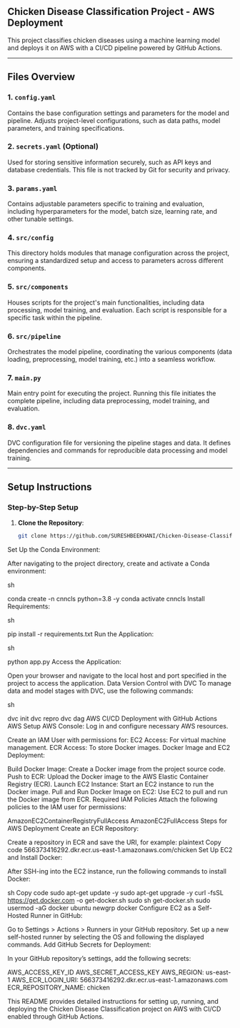 ## Chicken Disease Classification Project - AWS Deployment

This project classifies chicken diseases using a machine learning model and deploys it on AWS with a CI/CD pipeline powered by GitHub Actions.

---

## Files Overview

### 1. `config.yaml`

Contains the base configuration settings and parameters for the model and pipeline. Adjusts project-level configurations, such as data paths, model parameters, and training specifications.

### 2. `secrets.yaml` (Optional)

Used for storing sensitive information securely, such as API keys and database credentials. This file is not tracked by Git for security and privacy.

### 3. `params.yaml`

Contains adjustable parameters specific to training and evaluation, including hyperparameters for the model, batch size, learning rate, and other tunable settings.

### 4. `src/config`

This directory holds modules that manage configuration across the project, ensuring a standardized setup and access to parameters across different components.

### 5. `src/components`

Houses scripts for the project's main functionalities, including data processing, model training, and evaluation. Each script is responsible for a specific task within the pipeline.

### 6. `src/pipeline`

Orchestrates the model pipeline, coordinating the various components (data loading, preprocessing, model training, etc.) into a seamless workflow.

### 7. `main.py`

Main entry point for executing the project. Running this file initiates the complete pipeline, including data preprocessing, model training, and evaluation.

### 8. `dvc.yaml`

DVC configuration file for versioning the pipeline stages and data. It defines dependencies and commands for reproducible data processing and model training.

---

## Setup Instructions

### Step-by-Step Setup

1. **Clone the Repository**:

   ```sh
   git clone https://github.com/SURESHBEEKHANI/Chicken-Disease-Classification.git
Set Up the Conda Environment:

After navigating to the project directory, create and activate a Conda environment:

sh

conda create -n cnncls python=3.8 -y
conda activate cnncls
Install Requirements:

sh

pip install -r requirements.txt
Run the Application:

sh

python app.py
Access the Application:

Open your browser and navigate to the local host and port specified in the project to access the application.
Data Version Control with DVC
To manage data and model stages with DVC, use the following commands:

sh

dvc init
dvc repro
dvc dag
AWS CI/CD Deployment with GitHub Actions
AWS Setup
AWS Console: Log in and configure necessary AWS resources.

Create an IAM User with permissions for:
EC2 Access: For virtual machine management.
ECR Access: To store Docker images.
Docker Image and EC2 Deployment:

Build Docker Image: Create a Docker image from the project source code.
Push to ECR: Upload the Docker image to the AWS Elastic Container Registry (ECR).
Launch EC2 Instance: Start an EC2 instance to run the Docker image.
Pull and Run Docker Image on EC2: Use EC2 to pull and run the Docker image from ECR.
Required IAM Policies
Attach the following policies to the IAM user for permissions:

AmazonEC2ContainerRegistryFullAccess
AmazonEC2FullAccess
Steps for AWS Deployment
Create an ECR Repository:

Create a repository in ECR and save the URI, for example:
plaintext
Copy code
566373416292.dkr.ecr.us-east-1.amazonaws.com/chicken
Set Up EC2 and Install Docker:

After SSH-ing into the EC2 instance, run the following commands to install Docker:

sh
Copy code
sudo apt-get update -y
sudo apt-get upgrade -y
curl -fsSL https://get.docker.com -o get-docker.sh
sudo sh get-docker.sh
sudo usermod -aG docker ubuntu
newgrp docker
Configure EC2 as a Self-Hosted Runner in GitHub:

Go to Settings > Actions > Runners in your GitHub repository.
Set up a new self-hosted runner by selecting the OS and following the displayed commands.
Add GitHub Secrets for Deployment:

In your GitHub repository’s settings, add the following secrets:

AWS_ACCESS_KEY_ID
AWS_SECRET_ACCESS_KEY
AWS_REGION: us-east-1
AWS_ECR_LOGIN_URI: 566373416292.dkr.ecr.us-east-1.amazonaws.com
ECR_REPOSITORY_NAME: chicken

This README provides detailed instructions for setting up, running, and deploying the Chicken Disease Classification project on AWS with CI/CD enabled through GitHub Actions.

